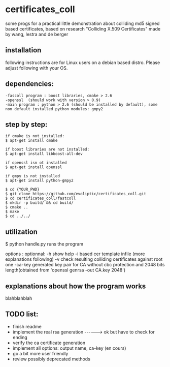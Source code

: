 # certificates_coll
some progs for a practical little demonstration about colliding md5 signed based certificates, based on research "Colliding X.509 Certificates" made by wang, lestra and de berger

installation
------------
following instructions are for Linux users on a debian based distro. Please adjust following with your OS.

  dependencies:
  -------------
	-fascoll program : boost libraries, cmake > 2.6
	-openssl  (should work with version > 0.9)
	-main program : python > 2.6 (should be installed by default), some non default installed python modules: gmpy2

  step by step:
  -------------
	if cmake is not installed:
	$ apt-get install cmake

	if boost libraries are not installed:
	$ apt-get install libboost-all-dev

	if openssl isn ot installed
	$ apt-get install openssl

	if gmpy is not installed
	$ apt-get install python-gmpy2
	
	$ cd {YOUR_PWD}
	$ git clone https://github.com/evoliptic/certificates_coll.git
	$ cd certificates_coll/fastcoll
	$ mkdir -p build/ && cd build/
	$ cmake ..
	$ make
	$ cd ../../




utilization
-----------
  $ python handle.py runs the program

  options :
	optionnal:
	  -h show help
	  -i based cer template infile (more explanations following)
	  -v check resulting colliding certificates against root one
	  -ca-key generated key pair for CA without cbc protection and 2048 bits length(obtained from 'openssl genrsa -out CA.key 2048')



explanations about how the program works
----------------------------------------
blahblahblah

TODO list:
----------
- finish readme
- implement the real rsa generation ------> ok but have to check for ending
- verify the ca certificate generation 
- implement all options: output name, ca-key (en cours)
- go a bit more user friendly
- review possibly deprecated methods



